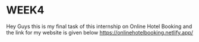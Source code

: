 # WEEK4
Hey Guys this is my final task of this internship on Online Hotel Booking and the link for my website is given below
https://onlinehotelbooking.netlify.app/
